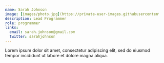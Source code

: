 ```yaml
---
name: Sarah Johnson
image: [images/photo.jpg](https://private-user-images.githubusercontent.com/124016727/301654846-27f04171-ffe1-432e-9ffb-287ec830d100.jpg?jwt=eyJhbGciOiJIUzI1NiIsInR5cCI6IkpXVCJ9.eyJpc3MiOiJnaXRodWIuY29tIiwiYXVkIjoicmF3LmdpdGh1YnVzZXJjb250ZW50LmNvbSIsImtleSI6ImtleTUiLCJleHAiOjE3MDY4MjM5ODgsIm5iZiI6MTcwNjgyMzY4OCwicGF0aCI6Ii8xMjQwMTY3MjcvMzAxNjU0ODQ2LTI3ZjA0MTcxLWZmZTEtNDMyZS05ZmZiLTI4N2VjODMwZDEwMC5qcGc_WC1BbXotQWxnb3JpdGhtPUFXUzQtSE1BQy1TSEEyNTYmWC1BbXotQ3JlZGVudGlhbD1BS0lBVkNPRFlMU0E1M1BRSzRaQSUyRjIwMjQwMjAxJTJGdXMtZWFzdC0xJTJGczMlMkZhd3M0X3JlcXVlc3QmWC1BbXotRGF0ZT0yMDI0MDIwMVQyMTQxMjhaJlgtQW16LUV4cGlyZXM9MzAwJlgtQW16LVNpZ25hdHVyZT01OTM2MmU3MGZlZDU5NWI4ZDUyMjBkM2VjZWM4MGIwYzhiZTAyOTlmZDczODYyMmE1MzVmYjQ1YzNiNDQ5OWNhJlgtQW16LVNpZ25lZEhlYWRlcnM9aG9zdCZhY3Rvcl9pZD0wJmtleV9pZD0wJnJlcG9faWQ9MCJ9.da_ZSNeHyKUCarQNrTW90PlUaJJAUrUzwOACsQfM824)https://private-user-images.githubusercontent.com/124016727/301654846-27f04171-ffe1-432e-9ffb-287ec830d100.jpg?jwt=eyJhbGciOiJIUzI1NiIsInR5cCI6IkpXVCJ9.eyJpc3MiOiJnaXRodWIuY29tIiwiYXVkIjoicmF3LmdpdGh1YnVzZXJjb250ZW50LmNvbSIsImtleSI6ImtleTUiLCJleHAiOjE3MDY4MjM5ODgsIm5iZiI6MTcwNjgyMzY4OCwicGF0aCI6Ii8xMjQwMTY3MjcvMzAxNjU0ODQ2LTI3ZjA0MTcxLWZmZTEtNDMyZS05ZmZiLTI4N2VjODMwZDEwMC5qcGc_WC1BbXotQWxnb3JpdGhtPUFXUzQtSE1BQy1TSEEyNTYmWC1BbXotQ3JlZGVudGlhbD1BS0lBVkNPRFlMU0E1M1BRSzRaQSUyRjIwMjQwMjAxJTJGdXMtZWFzdC0xJTJGczMlMkZhd3M0X3JlcXVlc3QmWC1BbXotRGF0ZT0yMDI0MDIwMVQyMTQxMjhaJlgtQW16LUV4cGlyZXM9MzAwJlgtQW16LVNpZ25hdHVyZT01OTM2MmU3MGZlZDU5NWI4ZDUyMjBkM2VjZWM4MGIwYzhiZTAyOTlmZDczODYyMmE1MzVmYjQ1YzNiNDQ5OWNhJlgtQW16LVNpZ25lZEhlYWRlcnM9aG9zdCZhY3Rvcl9pZD0wJmtleV9pZD0wJnJlcG9faWQ9MCJ9.da_ZSNeHyKUCarQNrTW90PlUaJJAUrUzwOACsQfM824
description: Lead Programmer
role: programmer
links:
  email: sarah.johnson@gmail.com
  twitter: sarahjohnson
---
```


Lorem ipsum dolor sit amet, consectetur adipiscing elit, sed do eiusmod tempor incididunt ut labore et dolore magna aliqua.
